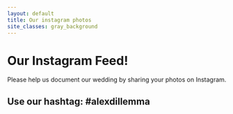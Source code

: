```yaml
---
layout: default
title: Our instagram photos
site_classes: gray_background
---
```



Our Instagram Feed!
==============

Please help us document our wedding by sharing your photos on Instagram.


Use our hashtag:  #alexdillemma
---


<div id="instagram_authorize_oauth">
<!--A link to let Instagram authorize this webpage-->
</div>


<div id="instafeed">
<!--Instagram photos inserted here-->
</div>

<pre>
  <script
    type="text/javascript"
    src="{{ site.baseurl }}/js/instafeed.min.js">
  </script>

  <script type="text/javascript">
    // Setup vars for an instagram feed using instafeedjs
    {% raw %}
    var data = {
        get: 'tagged',
        tagName: 'alexdillemma',
        resolution: 'low_resolution',
        sortBy: 'most-recent',
        template: '<a href="{{link}}"><div class="instagram_image_holder"><div style="background-image:url({{image}})" class="instagram_image"></div></div></a>'
    };
    {% endraw %}

    // Add client_id
    {% comment %}
    // hack: instagram doesn't let you have multiple referers for oauth,
    // so I've instead created an extra client id for local development
    {% endcomment %}
    {% if site.baseurl == '/wedding' %}
      var clientId = '{{ site.instagram.client_id }}';
      var redirect_uri = '{{ site.instagram.redirect_uri }}';
    {% else %}
      var clientId = '{{ site.instagram.client_id_localhost }}';
      var redirect_uri = '{{ site.instagram.redirect_uri_localhost }}';
    {% endif %}
    data['clientId'] = clientId;

    // Try to add access token from url or session cache if possible
    // hack: instagram returns access token as a hash, not as a query param
    var accessToken = location.hash.split('=')[1];
    var cache_key = redirect_uri + '--instagram_access_token--';
    if (!accessToken) {
      accessToken = window.sessionStorage.getItem(cache_key);
    }
    if (accessToken) {
      data['accessToken'] = accessToken;
      window.sessionStorage.setItem(cache_key, accessToken);
    }

    // run the instagram feed
    var feed = new Instafeed(data);
    feed.run();

    // hack: add a link enabling people to view photos within their network
    // if instagram let me have multiple referers, I wouldn't do it this way
    var aTag = document.createElement('a');
    aTag.setAttribute('href', 'https://instagram.com/oauth/authorize/?' + 
      'client_id=' + clientId + '&redirect_uri=' + redirect_uri
      + '&response_type=token');
    aTag.innerHTML = "Login to Instagram to see more photos.";
    document.getElementById("instagram_authorize_oauth").appendChild(aTag);

  </script>
</pre>
